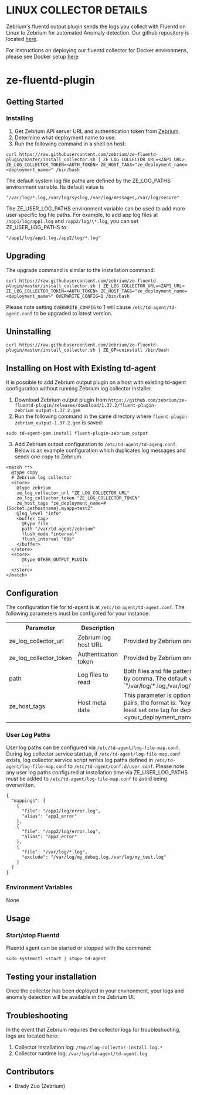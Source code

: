 # LINUX COLLECTOR DETAILS
Zebrium's fluentd output plugin sends the logs you collect with Fluentd on Linux to Zebrium for automated Anomaly detection.
Our github repository is located [here](https://github.com/zebrium/ze-fluentd-plugin).

For instructions on deploying our fluentd collector for Docker environmens, please see Docker setup [here](https://docs.zebrium.com/docs/setup/docker)

# ze-fluentd-plugin

## Getting Started
### Installing
1. Get Zebrium API server URL and authentication token from [Zebrium](https://www.zebrium.com).
2. Determine what deployment name to use.
3. Run the following command in a shell on host:
```
curl https://raw.githubusercontent.com/zebrium/ze-fluentd-plugin/master/install_collector.sh | ZE_LOG_COLLECTOR_URL=<ZAPI_URL> ZE_LOG_COLLECTOR_TOKEN=<AUTH_TOKEN> ZE_HOST_TAGS="ze_deployment_name=<deployment_name>" /bin/bash
```
The default system log file paths are defined by the ZE_LOG_PATHS environment variable. Its default value is
```
"/var/log/*.log,/var/log/syslog,/var/log/messages,/var/log/secure"
```
The ZE_USER_LOG_PATHS environment variable can be used to add more user specific log file paths. For example, to add app log files at `/app1/log/app1.log` and `/app2/log/\*.log`, you can set ZE_USER_LOG_PATHS to:
```
"/app1/log/app1.log,/app2/log/*.log"
```
## Upgrading
The upgrade command is similar to the installation command:
```
curl https://raw.githubusercontent.com/zebrium/ze-fluentd-plugin/master/install_collector.sh | ZE_LOG_COLLECTOR_URL=<ZAPI_URL> ZE_LOG_COLLECTOR_TOKEN=<AUTH_TOKEN> ZE_HOST_TAGS="ze_deployment_name=<deployment_name>" OVERWRITE_CONFIG=1 /bin/bash
```
Please note setting `OVERWRITE_CONFIG` to 1 will cause `/etc/td-agent/td-agent.conf` to be upgraded to latest version.
## Uninstalling
```
curl https://raw.githubusercontent.com/zebrium/ze-fluentd-plugin/master/install_collector.sh | ZE_OP=uninstall /bin/bash
```
## Installing on Host with Existing td-agent

It is possible to add Zebrium output plugin on a host with existing td-agent configuration without running Zebrium log collector installer.
1. Download Zebrium output plugin from `https://github.com/zebrium/ze-fluentd-plugin/releases/download/1.37.2/fluent-plugin-zebrium_output-1.37.2.gem`
2. Run the following command in the same directory where `fluent-plugin-zebrium_output-1.37.2.gem` is saved:
```
sudo td-agent-gem install fluent-plugin-zebrium_output
```
3. Add Zebrium output configuration to `/etc/td-agent/td-ageng.conf`. Below is an example configuration which duplicates log messages and sends one copy to Zebrium.
```
<match **>
  @type copy
  # Zebrium log collector
  <store>
    @type zebrium
    ze_log_collector_url "ZE_LOG_COLLECTOR_URL"
    ze_log_collector_token "ZE_LOG_COLLECTOR_TOKEN"
    ze_host_tags "ze_deployment_name=#{Socket.gethostname},myapp=test2"
    @log_level "info"
    <buffer tag>
      @type file
      path "/var/td-agent/zebrium"
      flush_mode "interval"
      flush_interval "60s"
    </buffer>
  </store>
  <store>
      @type OTHER_OUTPUT_PLUGIN
      ...
  </store>
</match>
```

## Configuration
The configuration file for td-agent is at `/etc/td-agent/td-agent.conf`.
The following parameters must be configured for your instance:
<table>
  <tr>
    <th>Parameter</th>
    <th>Description</th>
    <th>Note</th>
  </tr>
  <tr>
    <td>ze_log_collector_url</td>
    <td>Zebrium log host URL</td>
    <td>Provided by Zebrium once your account has been created.</td>
  </tr>
  <tr>
    <td>ze_log_collector_token</td>
    <td>Authentication token</td>
    <td>Provided by Zebrium once your account has been created.</td>
  </tr>
  <tr>
    <td>path</td>
    <td>Log files to read</td>
    <td>Both files and file patterns are allowed. Files should be separated by comma. The default value is `"/var/log/*.log,/var/log/syslog,/var/log/messages,/var/log/secure"`</td>
  </tr>
  <tr>
    <td>ze_host_tags</td>
    <td>Host meta data</td>
    <td>This parameter is optional. You can pass meta data in key-value pairs, the format is: "key1=value1,key2=value2". We suggest at least set one tag for deployment name: "ze_deployment_name=&lt;your_deployment_name&gt;"</td>
  </tr>
</table>

### User Log Paths
User log paths can be configured via `/etc/td-agent/log-file-map.conf`. During log collector service startup, if `/etc/td-agent/log-file-map.conf` exists, log collector service script writes log paths defined in `/etc/td-agent/log-file-map.conf` to `/etc/td-agent/conf.d/user.conf`. Please note any user log paths configured at installation time via ZE_USER_LOG_PATHS must be added to `/etc/td-agent/log-file-map.conf` to avoid being overwritten.
```
{
  "mappings": [
    {
      "file": "/app1/log/error.log",
      "alias": "app1_error"
    },
    {
      "file": "/app2/log/error.log",
      "alias": "app2_error"
    },
    {
      "file": "/var/log/*.log",
      "exclude": "/var/log/my_debug.log,/var/log/my_test.log"
    }
  ]
}
```
### Environment Variables
None
## Usage
### Start/stop Fluentd
Fluentd agent can be started or stopped with the command:
```
sudo systemctl <start | stop> td-agent
```
## Testing your installation
Once the collector has been deployed in your environment, your logs and anomaly detection will be available in the Zebrium UI.
## Troubleshooting
In the event that Zebrium requires the collector logs for troubleshooting, logs are located here:
1. Collector installation log:  `/tmp/zlog-collector-install.log.*`
2. Collector runtime log: `/var/log/td-agent/td-agent.log`
## Contributors
* Brady Zuo (Zebrium)
